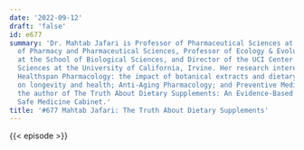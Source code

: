 ```yaml
---
date: '2022-09-12'
draft: 'false'
id: e677
summary: 'Dr. Mahtab Jafari is Professor of Pharmaceutical Sciences at the School
  of Pharmacy and Pharmaceutical Sciences, Professor of Ecology & Evolutionary Biology
  at the School of Biological Sciences, and Director of the UCI Center for Healthspan
  Sciences at the University of California, Irvine. Her research interests include
  Healthspan Pharmacology: the impact of botanical extracts and dietary supplements
  on longevity and health; Anti-Aging Pharmacology; and Preventive Medicine. She is
  the author of The Truth About Dietary Supplements: An Evidence-Based Guide to a
  Safe Medicine Cabinet.'
title: '#677 Mahtab Jafari: The Truth About Dietary Supplements'
---
```

{{< episode >}}
